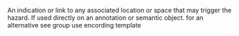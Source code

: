 An indication or link to any associated location or space that may trigger the hazard. If used directly on an annotation or semantic object. for an alternative see group use encording template
